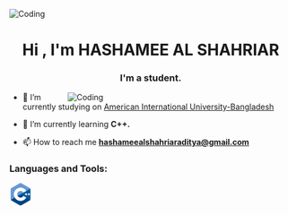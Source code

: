 <img align="middle" alt="Coding" width="1200" src="https://i.pinimg.com/originals/75/c2/f8/75c2f842863ae2df6b3ac2d0a4d63026.gif">
<h1 align="center">Hi , I'm HASHAMEE AL SHAHRIAR</h1>
<h3 align="center">I'm a student.</h3>
<img align="right" alt="Coding" width="400" src="https://media.tenor.com/images/b7939d73d32cb3ce5e48a80dd35dc599/tenor.gif">

- 🔭 I’m currently studying on [American International University-Bangladesh](https://www.aiub.edu/)

- 🌱 I’m currently learning **C++.**

- 📫 How to reach me **hashameealshahriaraditya@gmail.com**



<h3 align="left">Languages and Tools:</h3>
<p align="left"> <a href="https://www.w3schools.com/cpp/" target="_blank" rel="noreferrer"> <img src="https://raw.githubusercontent.com/devicons/devicon/master/icons/cplusplus/cplusplus-original.svg" alt="cplusplus" width="40" height="40"/> </a> </p>
